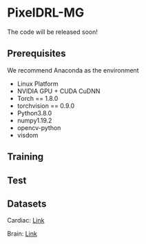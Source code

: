 # PixelDRL-MG

The code will be released soon!

## Prerequisites
We recommend Anaconda as the environment

* Linux Platform
* NVIDIA GPU + CUDA CuDNN
* Torch == 1.8.0
* torchvision == 0.9.0
* Python3.8.0
* numpy1.19.2
* opencv-python
* visdom

## Training


## Test

## Datasets

Cardiac: [Link](https://www.kaggle.com/datasets/adarshsng/heart-mri-image-dataset-left-atrial-segmentation)

Brain: [Link](https://www.kaggle.com/datasets/mateuszbuda/lgg-mri-segmentation)
